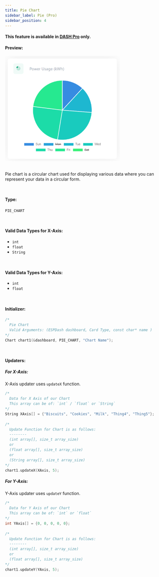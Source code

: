 ```yaml
---
title: Pie Chart
sidebar_label: Pie (Pro)
sidebar_position: 4
---
```


<div style={{ border: '1px solid rgba(255,0,0, 0.03)', padding: 20, borderRadius: 14, backgroundColor: 'rgba(255,0,0, 0.03)', maxWidth: 600 }}>
  <h4 style={{ fontWeight: '500', marginBottom: 5 }}> This feature is available in <a target="_blank" style={{ color: "red" }} href="https://espdash.pro">DASH Pro</a> only.</h4>  
</div>

#### Preview:

<img src="/img//pie-chart.png" width="380px" alt="Preview" />

<br/>
<br/>

Pie chart is a circular chart used for displaying various data where you can represent your data in a circular form.


<br/>

#### Type: 
`PIE_CHART`

<br/>

#### Valid Data Types for X-Axis:
- `int`
- `float`
- `String`

<br/>

#### Valid Data Types for Y-Axis:
- `int`
- `float`

<br/>

#### Initializer:
```cpp
/* 
  Pie Chart
  Valid Arguments: (ESPDash dashboard, Card Type, const char* name )
*/
Chart chart1(&dashboard, PIE_CHART, "Chart Name");
```

<br/>

#### Updaters:

##### For X-Axis:
X-Axis updater uses `updateX` function.
```cpp
/*
  Data for X Axis of our Chart
  This array can be of: `int` / `float` or `String`
*/
String XAxis[] = {"Biscuits", "Cookies", "Milk", "Thing4", "Thing5"};

/*
  Update Function for Chart is as follows:
  --------
  (int array[], size_t array_size)
  or
  (float array[], size_t array_size)
  or
  (String array[], size_t array_size)
*/
chart1.updateX(XAxis, 5);
```

##### For Y-Axis:
Y-Axis updater uses `updateY` function.
```cpp
/*
  Data for Y Axis of our Chart
  This array can be of: `int` or `float`
*/
int YAxis[] = {0, 0, 0, 0, 0};

/*
  Update Function for Chart is as follows:
  --------
  (int array[], size_t array_size)
  or 
  (float array[], size_t array_size)
*/
chart1.updateY(YAxis, 5);
```